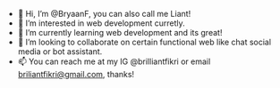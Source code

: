 - 👋 Hi, I’m @BryaanF, you can also call me Liant!
- 👀 I’m interested in web development curretly.
- 🌱 I’m currently learning web development and its great!
- 💞️ I’m looking to collaborate on certain functional web like chat social media or bot assistant.
- 📫 You can reach me at my IG @brilliantfikri or email briliantfikri@gmail.com, thanks!

<!---
BryaanF/BryaanF is a ✨ special ✨ repository because its `README.md` (this file) appears on your GitHub profile.
You can click the Preview link to take a look at your changes.
--->
